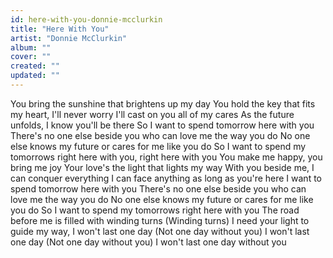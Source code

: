 ```yaml
---
id: here-with-you-donnie-mcclurkin
title: "Here With You"
artist: "Donnie McClurkin"
album: ""
cover: ""
created: ""
updated: ""
---
```


You bring the sunshine that brightens up my day
You hold the key that fits my heart, I'll never worry
I'll cast on you all of my cares
As the future unfolds, I know you'll be there
So I want to spend tomorrow here with you
There's no one else beside you who can love me the way you do
No one else knows my future or cares for me like you do
So I want to spend my tomorrows right here with you, right here with you
You make me happy, you bring me joy
Your love's the light that lights my way
With you beside me, I can conquer everything
I can face anything as long as you're here
I want to spend tomorrow here with you
There's no one else beside you who can love me the way you do
No one else knows my future or cares for me like you do
So I want to spend my tomorrows right here with you
The road before me is filled with winding turns
(Winding turns)
I need your light to guide my way, I won't last one day
(Not one day without you)
I won't last one day
(Not one day without you)
I won't last one day without you